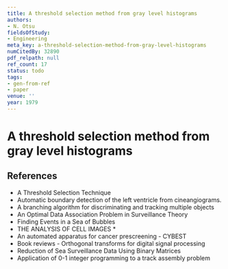```yaml
---
title: A threshold selection method from gray level histograms
authors:
- N. Otsu
fieldsOfStudy:
- Engineering
meta_key: a-threshold-selection-method-from-gray-level-histograms
numCitedBy: 32890
pdf_relpath: null
ref_count: 17
status: todo
tags:
- gen-from-ref
- paper
venue: ''
year: 1979
---
```


# A threshold selection method from gray level histograms

## References

- A Threshold Selection Technique
- Automatic boundary detection of the left ventricle from cineangiograms.
- A branching algorithm for discriminating and tracking multiple objects
- An Optimal Data Association Problem in Surveillance Theory
- Finding Events in a Sea of Bubbles
- THE ANALYSIS OF CELL IMAGES *
- An automated apparatus for cancer prescreening - CYBEST
- Book reviews - Orthogonal transforms for digital signal processing
- Reduction of Sea Surveillance Data Using Binary Matrices
- Application of 0-1 integer programming to a track assembly problem
